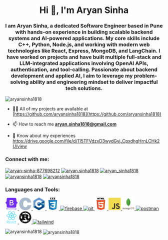 <h1 align="center">Hi 👋, I'm Aryan Sinha</h1>
<h3 align="center">
I am Aryan Sinha, a dedicated Software Engineer based in Pune with hands-on experience in building scalable backend systems and AI-powered applications. My core skills include C++, Python, Node.js, and working with modern web technologies like React, Express, MongoDB, and LangChain. I have worked on projects and have built multiple full-stack and LLM-integrated applications involving OpenAI APIs, authentication, and tool-calling. Passionate about backend development and applied AI, I aim to leverage my problem-solving ability and engineering mindset to deliver impactful tech solutions.
</h3>


<p align="left"> <img src="https://komarev.com/ghpvc/?username=aryansinha1818&label=Profile%20views&color=0e75b6&style=flat" alt="aryansinha1818" /> </p>

- 👨‍💻 All of my projects are available at [https://github.com/aryansinha1818](https://github.com/aryansinha1818)

- 📫 How to reach me **aryan.sinha1818@gmail.com**

- 📄 Know about my experiences https://drive.google.com/file/d/115TFVdzxD3wydGyj_CpxdhgHrnLCHk2U/view

<h3 align="left">Connect with me:</h3>
<p align="left">
<a href="https://linkedin.com/in/aryan-sinha-877698212" target="blank"><img align="center" src="https://raw.githubusercontent.com/rahuldkjain/github-profile-readme-generator/master/src/images/icons/Social/linked-in-alt.svg" alt="aryan-sinha-877698212" height="30" width="40" /></a>
<a href="https://instagram.com/aryan.sinha1818" target="blank"><img align="center" src="https://raw.githubusercontent.com/rahuldkjain/github-profile-readme-generator/master/src/images/icons/Social/instagram.svg" alt="aryan.sinha1818" height="30" width="40" /></a>
<a href="https://www.hackerrank.com/aryan_sinha1818" target="blank"><img align="center" src="https://raw.githubusercontent.com/rahuldkjain/github-profile-readme-generator/master/src/images/icons/Social/hackerrank.svg" alt="aryan_sinha1818" height="30" width="40" /></a>
<a href="https://www.leetcode.com/aryansinha1818" target="blank"><img align="center" src="https://raw.githubusercontent.com/rahuldkjain/github-profile-readme-generator/master/src/images/icons/Social/leet-code.svg" alt="aryansinha1818" height="30" width="40" /></a>
<a href="https://auth.geeksforgeeks.org/user/aryansinha1818" target="blank"><img align="center" src="https://raw.githubusercontent.com/rahuldkjain/github-profile-readme-generator/master/src/images/icons/Social/geeks-for-geeks.svg" alt="aryansinha1818" height="30" width="40" /></a>
</p>

<h3 align="left">Languages and Tools:</h3>
<p align="left"> <a href="https://getbootstrap.com" target="_blank" rel="noreferrer"> <img src="https://raw.githubusercontent.com/devicons/devicon/master/icons/bootstrap/bootstrap-plain-wordmark.svg" alt="bootstrap" width="40" height="40"/> </a> <a href="https://www.cprogramming.com/" target="_blank" rel="noreferrer"> <img src="https://raw.githubusercontent.com/devicons/devicon/master/icons/c/c-original.svg" alt="c" width="40" height="40"/> </a> <a href="https://www.w3schools.com/cpp/" target="_blank" rel="noreferrer"> <img src="https://raw.githubusercontent.com/devicons/devicon/master/icons/cplusplus/cplusplus-original.svg" alt="cplusplus" width="40" height="40"/> </a> <a href="https://www.w3schools.com/css/" target="_blank" rel="noreferrer"> <img src="https://raw.githubusercontent.com/devicons/devicon/master/icons/css3/css3-original-wordmark.svg" alt="css3" width="40" height="40"/> </a> <a href="https://firebase.google.com/" target="_blank" rel="noreferrer"> <img src="https://www.vectorlogo.zone/logos/firebase/firebase-icon.svg" alt="firebase" width="40" height="40"/> </a> <a href="https://git-scm.com/" target="_blank" rel="noreferrer"> <img src="https://www.vectorlogo.zone/logos/git-scm/git-scm-icon.svg" alt="git" width="40" height="40"/> </a> <a href="https://www.w3.org/html/" target="_blank" rel="noreferrer"> <img src="https://raw.githubusercontent.com/devicons/devicon/master/icons/html5/html5-original-wordmark.svg" alt="html5" width="40" height="40"/> </a> <a href="https://developer.mozilla.org/en-US/docs/Web/JavaScript" target="_blank" rel="noreferrer"> <img src="https://raw.githubusercontent.com/devicons/devicon/master/icons/javascript/javascript-original.svg" alt="javascript" width="40" height="40"/> </a> <a href="https://www.mongodb.com/" target="_blank" rel="noreferrer"> <img src="https://raw.githubusercontent.com/devicons/devicon/master/icons/mongodb/mongodb-original-wordmark.svg" alt="mongodb" width="40" height="40"/> </a> <a href="https://postman.com" target="_blank" rel="noreferrer"> <img src="https://www.vectorlogo.zone/logos/getpostman/getpostman-icon.svg" alt="postman" width="40" height="40"/> </a> <a href="https://reactjs.org/" target="_blank" rel="noreferrer"> <img src="https://raw.githubusercontent.com/devicons/devicon/master/icons/react/react-original-wordmark.svg" alt="react" width="40" height="40"/> </a> <a href="https://www.rust-lang.org" target="_blank" rel="noreferrer"> <img src="https://raw.githubusercontent.com/devicons/devicon/master/icons/rust/rust-plain.svg" alt="rust" width="40" height="40"/> </a> <a href="https://tailwindcss.com/" target="_blank" rel="noreferrer"> <img src="https://www.vectorlogo.zone/logos/tailwindcss/tailwindcss-icon.svg" alt="tailwind" width="40" height="40"/> </a> </p>

<p><img align="left" src="https://github-readme-stats.vercel.app/api/top-langs?username=aryansinha1818&show_icons=true&locale=en&layout=compact" alt="aryansinha1818" /></p>

<p>&nbsp;<img align="center" src="https://github-readme-stats.vercel.app/api?username=aryansinha1818&show_icons=true&locale=en" alt="aryansinha1818" /></p>
